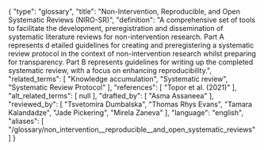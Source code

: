 {
    "type": "glossary",
    "title": "Non-Intervention, Reproducible, and Open Systematic Reviews (NIRO-SR)",
    "definition": "A comprehensive set of tools to facilitate the development, preregistration and dissemination of systematic literature reviews for non-intervention research. Part A represents d etailed guidelines for creating and preregistering a systematic review protocol in the context of non-intervention research whilst preparing for transparency. Part B represents guidelines for writing up the completed systematic review, with a focus on enhancing reproducibility.",
    "related_terms": [
        "Knowledge accumulation",
        "Systematic review",
        "Systematic Review Protocol"
    ],
    "references": [
        "Topor et al. (2021)"
    ],
    "alt_related_terms": [
        null
    ],
    "drafted_by": [
        "Asma Assaneea"
    ],
    "reviewed_by": [
        "Tsvetomira Dumbalska",
        "Thomas Rhys Evans",
        "Tamara Kalandadze",
        "Jade Pickering",
        "Mirela Zaneva"
    ],
    "language": "english",
    "aliases": [
        "/glossary/non_intervention__reproducible__and_open_systematic_reviews"
    ]
}